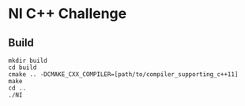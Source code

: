 NI C++ Challenge
===

Build
---
```shell
mkdir build
cd build
cmake .. -DCMAKE_CXX_COMPILER=[path/to/compiler_supporting_c++11]
make
cd ..
./NI
```